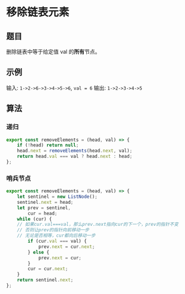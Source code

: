 # 移除链表元素

## 题目

删除链表中等于给定值 val 的**所有**节点。

## 示例

输入: `1->2->6->3->4->5->6`, `val = 6`
输出: `1->2->3->4->5`

## 算法

### 递归

```js
export const removeElements = (head, val) => {
	if (!head) return null;
	head.next = removeElements(head.next, val);
	return head.val === val ? head.next : head;
};
```

### 哨兵节点

```js
export const removeElements = (head, val) => {
	let sentinel = new ListNode();
	sentinel.next = head;
	let prev = sentinel,
		cur = head;
	while (cur) {
    // 如果cur.val===val，那么prev.next指向cur的下一个，prev的指针不变
    // 否则让prev的指针向前移动一步
    // 无论是否相等，cur都向后移动一步
		if (cur.val === val) {
			prev.next = cur.next;
		} else {
			prev.next = cur;
		}
		cur = cur.next;
	}
	return sentinel.next;
};
```